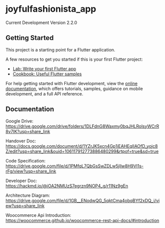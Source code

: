# joyfulfashionista_app

Current Development Version 2.2.0

## Getting Started

This project is a starting point for a Flutter application.

A few resources to get you started if this is your first Flutter project:

- [Lab: Write your first Flutter app](https://docs.flutter.dev/get-started/codelab)
- [Cookbook: Useful Flutter samples](https://docs.flutter.dev/cookbook)

For help getting started with Flutter development, view the
[online documentation](https://docs.flutter.dev/), which offers tutorials,
samples, guidance on mobile development, and a full API reference.

## Documentation

Google Drive: https://drive.google.com/drive/folders/1DLFdnG8Waxmy0bqJHLRolsyWCrR8v7IK?usp=share_link

Handover Doc: https://docs.google.com/document/d/1YZrJK5xcn4Gp1iEAHEqlIAOfD_yojc8Z/edit?usp=share_link&ouid=106117912773886480299&rtpof=true&sd=true

Code Specification: https://drive.google.com/file/d/1PMfqL7QbGsSwZDLw5jllw8H9VI1s-rFg/view?usp=share_link

Developer Doc: https://hackmd.io/@iOA2NMUzS7egrzn9NOP4_g/r11Nz9gEn

Architecture Diagram: https://drive.google.com/file/d/1GB__ENodwQG_5qktCma4obqBYf2xDQ_j/view?usp=share_link

Woocommerce Api Introduction: https://woocommerce.github.io/woocommerce-rest-api-docs/#introduction


